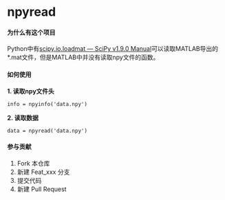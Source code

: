 # npyread

#### 为什么有这个项目


Python中有[scipy.io.loadmat &#8212; SciPy v1.9.0 Manual](https://docs.scipy.org/doc/scipy/reference/generated/scipy.io.loadmat.html)可以读取MATLAB导出的*.mat文件，但是MATLAB中并没有读取npy文件的函数。


#### 如何使用

**1. 读取npy文件头**

`info = npyinfo('data.npy')` 

**2. 读取数据**

`data = npyread('data.npy')`



#### 参与贡献

1. Fork 本仓库
2. 新建 Feat_xxx 分支
3. 提交代码
4. 新建 Pull Request
